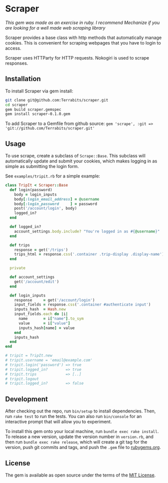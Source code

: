 # Scraper

*This gem was made as an exercise in ruby. I recommend Mechanize if you are looking for a well made web scraping library*

Scraper provides a base class with http methods that automatically manage cookies. This is convenient for scraping webpages that you have to login to access.

Scraper uses HTTParty for HTTP requests. Nokogiri is used to scrape responses.

## Installation

To install Scraper via gem install:  
```bash
git clone git@github.com:Terrabits/scraper.git
cd scraper
gem build scraper.gemspec
gem install scraper-0.1.0.gem
```


To add Scraper to a Gemfile from github source:
`gem 'scrape', :git => 'git://github.com/Terrabits/scraper.git'`

## Usage

To use scrape, create a subclass of `Scrape::Base`. This subclass will automatically update and submit your cookies, which makes logging in as simple as submitting the login form.

See `examples/tripit.rb` for a simple example:

```ruby
class TripIt < Scraper::Base
  def login(password)
    body = login_inputs
    body[:login_email_address] = @username
    body[:login_password     ] = password
    post('/account/login', body)
    logged_in?
  end

  def logged_in?
    account_settings.body.include? "You're logged in as #{@username}"
  end

  def trips
    response = get('/trips')
    trips_html = response.css('.container .trip-display .display-name').map(&:text)
  end

  private

  def account_settings
    get('/account/edit')
  end

  def login_inputs
    response     = get('/account/login')
    input_fields = response.css('.container #authenticate input')
    inputs_hash  = Hash.new
    input_fields.each do |i|
      name       = i["name"].to_sym
      value      = i["value"]
      inputs_hash[name] = value
    end
    inputs_hash
  end
end

# tripit = TripIt.new
# tripit.username = 'email@example.com'
# tripit.login('password') => true
# tripit.logged_in?        => true
# tripit.trips             => [..]
# tripit.logout
# tripit.logged_in?        => false
```

## Development

After checking out the repo, run `bin/setup` to install dependencies. Then, run `rake test` to run the tests. You can also run `bin/console` for an interactive prompt that will allow you to experiment.

To install this gem onto your local machine, run `bundle exec rake install`. To release a new version, update the version number in `version.rb`, and then run `bundle exec rake release`, which will create a git tag for the version, push git commits and tags, and push the `.gem` file to [rubygems.org](https://rubygems.org).

## License

The gem is available as open source under the terms of the [MIT License](http://opensource.org/licenses/MIT).
